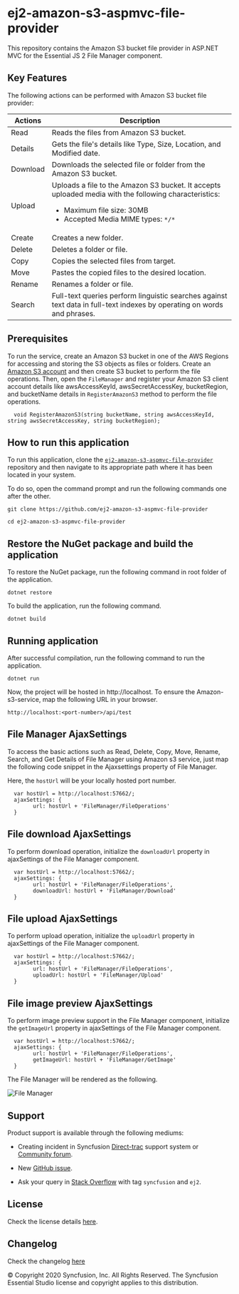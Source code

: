 # ej2-amazon-s3-aspmvc-file-provider

This repository contains the Amazon S3 bucket file provider in ASP.NET MVC for the Essential JS 2 File Manager component.

## Key Features

The following actions can be performed with Amazon S3 bucket file provider:

| **Actions** | **Description** |
| --- | --- |
| Read         | Reads the files from Amazon S3 bucket. |
| Details      | Gets the file's details like Type, Size, Location, and Modified date. |
| Download     | Downloads the selected file or folder from the Amazon S3 bucket. |
| Upload       | Uploads a file to the Amazon S3 bucket. It accepts uploaded media with the following characteristics: <ul><li>Maximum file size:  30MB</li><li>Accepted Media MIME types: `*/*` </li></ul> |
| Create       | Creates a new folder. |
| Delete       | Deletes a folder or file. |
| Copy         | Copies the selected files from target. |
| Move         | Pastes the copied files to the desired location. |
| Rename       | Renames a folder or file. |
| Search       | Full-text queries perform linguistic searches against text data in full-text indexes by operating on words and phrases. |

## Prerequisites

To run the service, create an Amazon S3 bucket in one of the AWS Regions for accessing and storing the S3 objects as files or folders. Create an [Amazon S3 account](https://docs.aws.amazon.com/AmazonS3/latest/gsg/CreatingABucket.html) and then create S3 bucket to perform the file operations. Then, open the `FileManager` and register your Amazon S3 client account details like awsAccessKeyId, awsSecretAccessKey, bucketRegion, and bucketName details in `RegisterAmazonS3` method to perform the file operations. 

```
  void RegisterAmazonS3(string bucketName, string awsAccessKeyId, string awsSecretAccessKey, string bucketRegion);
```

## How to run this application

To run this application, clone the [`ej2-amazon-s3-aspmvc-file-provider`](https://github.com/ej2-amazon-s3-aspmvc-file-provider) repository and then navigate to its appropriate path where it has been located in your system.

To do so, open the command prompt and run the following commands one after the other.

```
git clone https://github.com/ej2-amazon-s3-aspmvc-file-provider   

cd ej2-amazon-s3-aspmvc-file-provider
```
## Restore the NuGet package and build the application

To restore the NuGet package, run the following command in root folder of the application.

```
dotnet restore
```

To build the application, run the following command.

```
dotnet build
```

## Running application

After successful compilation, run the following command to run the application.

```
dotnet run
```

Now, the project will be hosted in http://localhost. To ensure the Amazon-s3-service, map the following URL in your browser.

```
http://localhost:<port-number>/api/test
```

## File Manager AjaxSettings

To access the basic actions such as Read, Delete, Copy, Move, Rename, Search, and Get Details of File Manager using Amazon s3 service, just map the following code snippet in the Ajaxsettings property of File Manager.

Here, the `hostUrl` will be your locally hosted port number.

```
  var hostUrl = http://localhost:57662/;
  ajaxSettings: {
        url: hostUrl + 'FileManager/FileOperations'
  }
```

## File download AjaxSettings

To perform download operation, initialize the `downloadUrl` property in ajaxSettings of the File Manager component.

```
  var hostUrl = http://localhost:57662/;
  ajaxSettings: {
        url: hostUrl + 'FileManager/FileOperations',
        downloadUrl: hostUrl + 'FileManager/Download'
  }
```

## File upload AjaxSettings

To perform upload operation, initialize the `uploadUrl` property in ajaxSettings of the File Manager component.

```
  var hostUrl = http://localhost:57662/;
  ajaxSettings: {
        url: hostUrl + 'FileManager/FileOperations',
        uploadUrl: hostUrl + 'FileManager/Upload'
  }
```

## File image preview AjaxSettings

To perform image preview support in the File Manager component, initialize the `getImageUrl` property in ajaxSettings of the File Manager component.

```
  var hostUrl = http://localhost:57662/;
  ajaxSettings: {
        url: hostUrl + 'FileManager/FileOperations',
        getImageUrl: hostUrl + 'FileManager/GetImage'
  }
```

The File Manager will be rendered as the following.

![File Manager](https://ej2.syncfusion.com/products/images/file-manager/readme.gif)

## Support

Product support is available through the following mediums:

* Creating incident in Syncfusion [Direct-trac](https://www.syncfusion.com/support/directtrac/incidents?utm_source=npm&utm_campaign=filemanager) support system or [Community forum](https://www.syncfusion.com/forums/essential-js2?utm_source=npm&utm_campaign=filemanager).

* New [GitHub issue](https://github.com/syncfusion/ej2-javascript-ui-controls/issues/new).

* Ask your query in [Stack Overflow](https://stackoverflow.com/?utm_source=npm&utm_campaign=filemanager) with tag `syncfusion` and `ej2`.

## License

Check the license details [here](https://github.com/syncfusion/ej2-javascript-ui-controls/blob/master/license).

## Changelog

Check the changelog [here](https://github.com/syncfusion/ej2-javascript-ui-controls/blob/master/controls/filemanager/CHANGELOG.md)

© Copyright 2020 Syncfusion, Inc. All Rights Reserved. The Syncfusion Essential Studio license and copyright applies to this distribution.